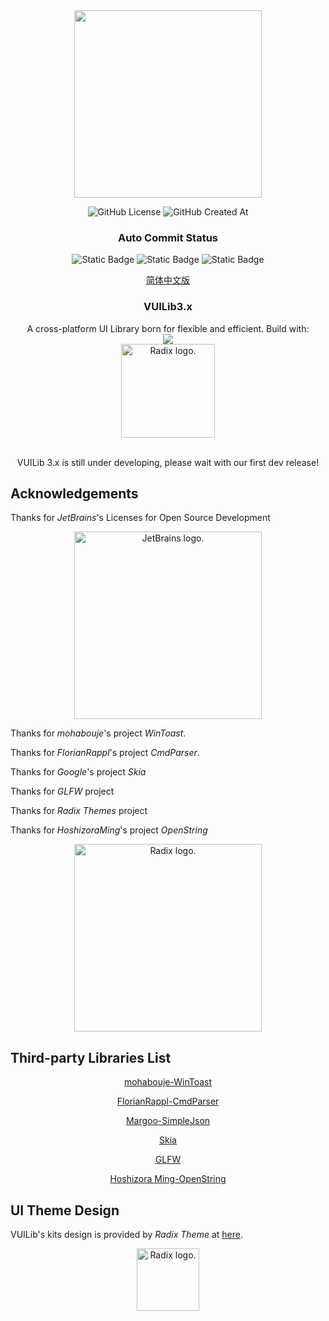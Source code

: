 <div align="center">

<img src="./readme/icon.svg" width="300">

![GitHub License](https://img.shields.io/github/license/FSMargoo/VUILib) ![GitHub Created At](https://img.shields.io/github/created-at/FSMargoo/VuiLib)

<h3>Auto Commit Status</h3>

![Static Badge](https://img.shields.io/badge/Unit%20Test-Pass-green)
![Static Badge](https://img.shields.io/badge/Last%20Commit-pf:66e581a3-blue)
![Static Badge](https://img.shields.io/badge/Last%20Commit%20Date-2024/09/14/20:29:28-purple)

[简体中文版](./README_ZH_CN.md)


<h3 align="center">VUILib3.x</h3>
A cross-platform UI Library born for flexible and efficient. Build with:

<br>

<img src="https://skillicons.dev/icons?i=cpp,cmake,clion,figma" />

<div align="center">

<img src="./readme/radix logo.svg" alt="Radix logo." width="150">

</div>

<br>

VUILib 3.x is still under developing, please wait with our first dev release!

</div>

## Acknowledgements

Thanks for $JetBrains$'s Licenses for Open Source Development

<div align="center">

<img src="https://resources.jetbrains.com/storage/products/company/brand/logos/jetbrains.png" alt="JetBrains logo." width="300">

</div>

Thanks for $mohabouje$'s project $WinToast$.

Thanks for $FlorianRappl$'s project $CmdParser$.

Thanks for $Google$'s project $Skia$

Thanks for $GLFW$ project

Thanks for $Radix$ $Themes$ project

Thanks for $Hoshizora Ming$'s project $OpenString$


<div align="center">

<img src="./readme/radix logo.svg" alt="Radix logo." width="300">

</div>

## Third-party Libraries List

<div align="center">

[mohabouje-WinToast](https://github.com/mohabouje/WinToast)

[FlorianRappl-CmdParser](https://github.com/FlorianRappl/CmdParser)

[Margoo-SimpleJson](https://github.com/FSMargoo/SimpleJson)

[Skia](https://www.skia.org)

[GLFW](https://github.com/GLFW/glfw)

[Hoshizora Ming-OpenString](https://github.com/FSMargoo/OpenString-CMake)

</div>

## UI Theme Design

VUILib's kits design is provided by $Radix$ $Theme$ at [here](https://www.radix-ui.com/).

<div align="center">

<img src="./readme/radix logo.svg" alt="Radix logo." width="100">

</div>
